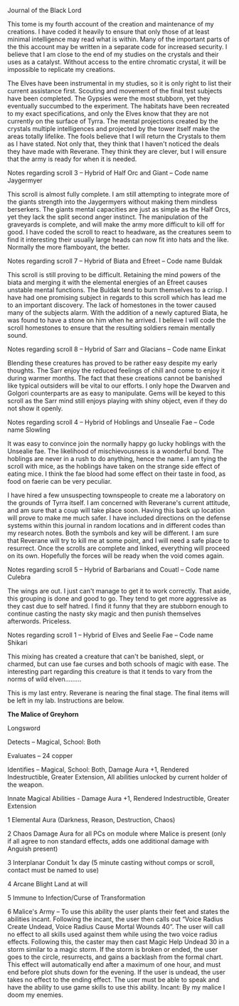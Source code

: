 Journal of the Black Lord



This tome is my fourth account of the creation and maintenance of my creations.  I have coded it heavily to ensure that only those of at least minimal intelligence may read what is within.  Many of the important parts of the this account may be written in a separate code for increased security.  I believe that I am close to the end of my studies on the crystals and their uses as a catalyst.  Without access to the entire chromatic crystal, it will be impossible to replicate my creations.



The Elves have been instrumental in my studies, so it is only right to list their current assistance first.  Scouting and movement of the final test subjects have been completed.  The Gypsies were the most stubborn, yet they eventually succumbed to the experiment.  The habitats have been recreated to my exact specifications, and only the Elves know that they are not currently on the surface of Tyrra.  The mental projections created by the crystals multiple intelligences and projected by the tower itself make the areas totally lifelike.  The fools believe that I will return the Crystals to them as I have stated.  Not only that, they think that I haven't noticed the deals they have made with Reverane.  They think they are clever, but I will ensure that the army is ready for when it is needed.



Notes regarding scroll 3 – Hybrid of Half Orc and Giant – Code name Jaygermyer

This scroll is almost fully complete.  I am still attempting to integrate more of the giants strength into the Jaygermyers without making them mindless berserkers.  The giants mental capacities are just as simple as the Half Orcs, yet they lack the split second anger instinct.  The manipulation of the graveyards is complete, and will make the army more difficult to kill off for good.  I have coded the scroll to react to headware, as the creatures seem to find it interesting their usually large heads can now fit into hats and the like.  Normally the more flamboyant, the better.



Notes regarding scroll 7 – Hybrid of Biata and Efreet – Code name Buldak

This scroll is still proving to be difficult.  Retaining the mind powers of the biata and merging it with the elemental energies of an Efreet causes unstable mental functions.  The Buldak tend to burn themselves to a crisp.  I have had one promising subject in regards to this scroll which has lead me to an important discovery.  The lack of homestones in the tower caused many of the subjects alarm.  With the addition of a newly captured Biata, he was found to have a stone on him when he arrived.  I believe I will code the scroll homestones to ensure that the resulting soldiers remain mentally sound.



Notes regarding scroll 8 – Hybrid of Sarr and Glacians – Code name Einkat

Blending these creatures has proved to be rather easy despite my early thoughts.  The Sarr enjoy the reduced feelings of chill and come to enjoy it during warmer months.  The fact that these creations cannot be banished like typical outsiders will be vital to our efforts.  I only hope the Dwarven and Golgori counterparts are as easy to manipulate.  Gems will be keyed to this scroll as the Sarr mind still enjoys playing with shiny object, even if they do not show it openly.



Notes regarding scroll 4 – Hybrid of Hoblings and Unsealie Fae – Code name Slowling

It was easy to convince join the normally happy go lucky hoblings with the Unsealie fae.  The likelihood of mischievousness is a wonderful bond.  The hoblings are never in a rush to do anything, hence the name.  I am tying the scroll with mice, as the hoblings have taken on the strange side effect of eating mice.  I think the fae blood had some effect on their taste in food, as food on faerie can be very peculiar.  



I have hired a few unsuspecting townspeople to create me a laboratory on the grounds of Tyrra itself.  I am concerned with Reverane's current attitude, and am sure that a coup will take place soon.  Having this back up location will prove to make me much safer.  I have included directions on the defense systems within this journal in random locations and in different codes than my research notes.  Both the symbols and key will be different.  I am sure that Reverane will try to kill me at some point, and I will need a safe place to resurrect.  Once the scrolls are complete and linked, everything will proceed on its own.  Hopefully the forces will be ready when the void comes again.



Notes regarding scroll 5 – Hybrid of Barbarians and Couatl – Code name Culebra

The wings are out. I just can't manage to get it to work correctly.  That aside, this grouping is done and good to go.  They tend to get more aggressive as they cast due to self hatred.  I find it funny that they are stubborn enough to continue casting the nasty sky magic and then punish themselves afterwords.  Priceless.



Notes regarding scroll 1 – Hybrid of Elves and Seelie Fae – Code name Shikari

This mixing has created a creature that can't be banished, slept, or charmed, but can use fae curses and both schools of magic with ease.  The interesting part regarding this creature is that it tends to vary from the norms of wild elven.........



This is my last entry.  Reverane is nearing the final stage.  The final items will be left in my lab.  Instructions are below.

**The Malice of Greyhorn** 

Longsword



Detects – Magical, School: Both

Evaluates – 24 copper

Identifies – Magical, School: Both, Damage Aura +1, Rendered Indestructible, Greater Extension, All abilities unlocked by current holder of the weapon.



Innate Magical Abilities -  Damage Aura +1, Rendered Indestructible, Greater Extension

1 Elemental Aura (Darkness, Reason, Destruction, Chaos)

2 Chaos Damage Aura for all PCs on module where Malice is present (only if all agree to non standard effects,  adds one additional damage with Anguish present)

3 Interplanar Conduit 1x day (5 minute casting without comps or scroll, contact must be named to use)

4 Arcane Blight Land at will

5 Immune to Infection/Curse of Transformation

6 Malice's Army – To use this ability the user plants their feet and states the abilities incant.  Following the incant, the user then calls out “Voice Radius Create Undead, Voice Radius Cause Mortal Wounds 40”.  The user will call no effect to all skills used against them while using the two voice radius effects.  Following this, the caster may then cast Magic Help Undead 30 in a storm similar to a magic storm.  If the storm is broken or ended, the user goes to the circle, resurrects, and gains a backlash from the formal chart.  This effect will automatically end after a maximum of one hour, and must end before plot shuts down for the evening.  If the user is undead, the user takes no effect to the ending effect.  The user must be able to speak and have the ability to use game skills to use this ability.  Incant: By my malice I doom my enemies.